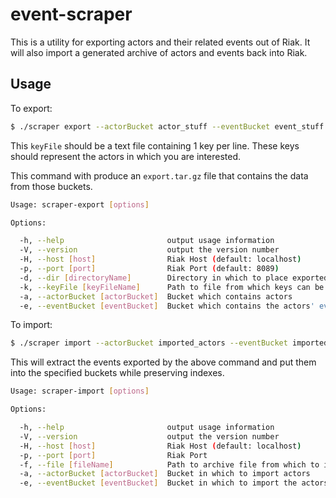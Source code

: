 # event-scraper

This is a utility for exporting actors and their related events out of Riak. It will also import a generated archive of actors and events back into Riak.

## Usage

To export:

```sh
$ ./scraper export --actorBucket actor_stuff --eventBucket event_stuff --keyFile myKeys.txt
```

This `keyFile` should be a text file containing 1 key per line. These keys should represent the actors in which you are interested.

This command with produce an `export.tar.gz` file that contains the data from those buckets.

```sh
Usage: scraper-export [options]

Options:

  -h, --help                       output usage information
  -V, --version                    output the version number
  -H, --host [host]                Riak Host (default: localhost)
  -p, --port [port]                Riak Port (default: 8089)
  -d, --dir [directoryName]        Directory in which to place exported files (default: ./export)
  -k, --keyFile [keyFileName]      Path to file from which keys can be read
  -a, --actorBucket [actorBucket]  Bucket which contains actors
  -e, --eventBucket [eventBucket]  Bucket which contains the actors' events
```

To import:

```sh
$ ./scraper import --actorBucket imported_actors --eventBucket imported_events --file export.tar.gz
```

This will extract the events exported by the above command and put them into the specified buckets while preserving indexes.

```sh
Usage: scraper-import [options]

Options:

  -h, --help                       output usage information
  -V, --version                    output the version number
  -H, --host [host]                Riak Host (default: localhost)
  -p, --port [port]                Riak Port
  -f, --file [fileName]            Path to archive file from which to import
  -a, --actorBucket [actorBucket]  Bucket in which to import actors
  -e, --eventBucket [eventBucket]  Bucket in which to import the actors' events
```